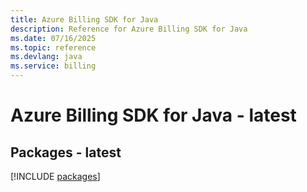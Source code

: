 ```yaml
---
title: Azure Billing SDK for Java
description: Reference for Azure Billing SDK for Java
ms.date: 07/16/2025
ms.topic: reference
ms.devlang: java
ms.service: billing
---
```

# Azure Billing SDK for Java - latest
## Packages - latest
[!INCLUDE [packages](billing-index.md)]